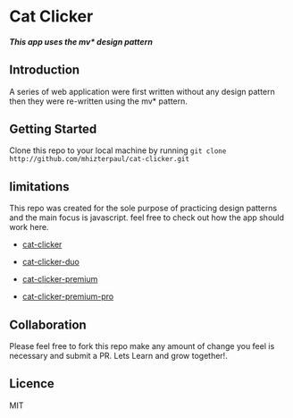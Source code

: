 # Cat Clicker

#### _This app uses the mv* design pattern_

## Introduction

A series of web application were first written without any design pattern then they were re-written using the mv* pattern.


## Getting Started

Clone this repo to your local machine by running ``` git clone http://github.com/mhizterpaul/cat-clicker.git ```

## limitations

This repo was created for the sole purpose of practicing design patterns and the main focus is javascript. feel free to check out how the app should work here.

* [cat-clicker](https://mhizterpaul.github.io/cat-clicker/cat-clicker.html)

* [cat-clicker-duo](https://mhizterpaul.github.io/cat-clicker/cat-clicker-duo.html)

* [cat-clicker-premium](https://mhizterpaul.github.io/cat-clicker/cat-clicker-premium.html)

* [cat-clicker-premium-pro](https://mhizterpaul.github.io/cat-clicker/cat-clicker-premium-pro.html)


## Collaboration
Please feel free to fork this repo make any amount of change you feel is necessary and submit a PR. Lets Learn and grow together!.

## Licence 

MIT